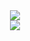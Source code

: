 <div align=center>
	<img src="https://capsule-render.vercel.app/api?type=waving&color=auto&height=300&section=header&text=Eunyoung%20Park&fontSize=90"/>
</div>
<div align="center">

<img src="https://img.shields.io/badge/gmail-#EA4335?style=flat=square&logo=gmail&logoColor=white"/>
